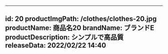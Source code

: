 
---
id: 20
productImgPath: /clothes/clothes-20.jpg
productName: 商品名20
brandName: ブランドE
productDescription: シンプルで高品質
releaseData: 2022/02/22 14:40
---
  